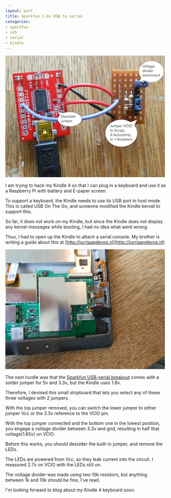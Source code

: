 ```yaml
---
layout: post
title: Sparkfun 1.8v USB to serial
categories:
- sparkfun
- usb
- serial
- kindle
---
```


![Sparkfun usb serial board with custom stripboard](/images/DSCN1878.JPG)

I am trying to hack my Kindle 4 so that I can plug in a keyboard and use it as a Raspberry Pi with battery and E-paper screen.

To support a keyboard, the Kindle needs to use its USB port in host mode. This is called USB On The Go, and someone modified the Kindle kernel to support this.

So far, it does not work on my Kindle, but since the Kindle does not display any kernel messages while booting, I had no idea what went wrong.

Thus, I had to open up the Kindle to attach a serial console. My brother is writing a guide about this at [http://jurriaandevos.nl](http://jurriaandevos.nl)

![kindle without back cover and with serial header](/images/DSCN1879.JPG)

The next hurdle was that the [Sparkfun USB-serial breakout](https://www.sparkfun.com/products/718) comes with a solder jumper for 5v and 3.3v, but the Kindle uses 1.8v.

Therefore, I devised this small stripboard that lets you select any of these three voltages with 2 jumpers.

With the top jumper removed, you can switch the lower jumper to either jumper Vcc or the 3.3v reference to the VCIO pin.

With the top jumper connected and the bottom one in the lowest position, you engage a voltage divider between 3.3v and gnd, resulting in half that voltage(1.65v) on VCIO.

Before this works, you should desolder the built-in jumper, and remove the LEDs.

The LEDs are powered from Vcc, so they leak current into the circuit. I measured 2.7v on VCIO with the LEDs still on.

The voltage divider was made using two 10k resistors, but anything between 1k and 10k should be fine, I've read.

I'm looking forward to blog about my Kindle 4 keyboard soon.